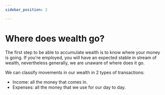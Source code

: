 ```yaml
---
sidebar_position: 2

---
```

# Where does wealth go?

The first step to be able to accumulate wealth is to know where your money is going. If you're employed, you will have an expected stable in stream of wealth, nevertheless generally, we are unaware of where does it go.

We can classify movements in our wealth in 2 types of transactions:

* Income: all the money that comes in.
* Expenses: all the money that we use for our day to day.